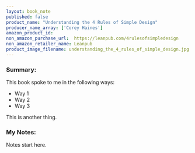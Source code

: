 ```yaml
---
layout: book_note
published: false
product_name: "Understanding the 4 Rules of Simple Design"
producer_name_array: ['Corey Haines']
amazon_product_id:
non_amazon_purchase_url:  https://leanpub.com/4rulesofsimpledesign
non_amazon_retailer_name: Leanpub
product_image_filename: understanding_the_4_rules_of_simple_design.jpg
---
```


### Summary:

This book spoke to me in the following ways:

+ Way 1
+ Way 2
+ Way 3

This is another thing.

<!-- excerpt_separator -->

### My Notes:

Notes start here.